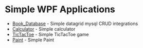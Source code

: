 # Simple WPF Applications
- [Book_Database](https://github.com/xAxee/WPF_Applications/tree/main/WPF_database) - Simple datagrid mysql CRUD integrations
- [Calculator](https://github.com/xAxee/WPF_Applications/tree/main/WPF_Calculator) - Simple calculator
- [TicTacToe](https://github.com/xAxee/WPF_Applications/tree/main/WPF_TicTacToe) - Simple TicTacToe game
- [Paint](https://github.com/xAxee/WPF_Applications/tree/main/WPF_Paint) - Simple Paint
